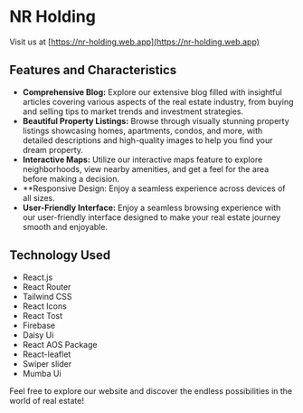 # NR Holding

 Visit us at [https://nr-holding.web.app](https://nr-holding.web.app)

## Features and Characteristics

- **Comprehensive Blog:** Explore our extensive blog filled with insightful articles covering various aspects of the real estate industry, from buying and selling tips to market trends and investment strategies.
- **Beautiful Property Listings:** Browse through visually stunning property listings showcasing homes, apartments, condos, and more, with detailed descriptions and high-quality images to help you find your dream property.
- **Interactive Maps:** Utilize our interactive maps feature to explore neighborhoods, view nearby amenities, and get a feel for the area before making a decision.
- **Responsive Design: Enjoy a seamless experience across devices of all sizes.
- **User-Friendly Interface:** Enjoy a seamless browsing experience with our user-friendly interface designed to make your real estate journey smooth and enjoyable.

## Technology Used

- React.js
- React Router
- Tailwind CSS
- React Icons
- React Tost
- Firebase
- Daisy Ui
- React AOS Package
- React-leaflet
- Swiper slider
- Mumba Ui




Feel free to explore our website and discover the endless possibilities in the world of real estate!
